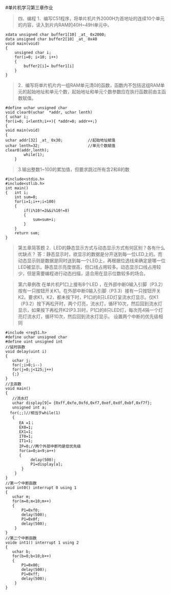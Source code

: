 #单片机学习第三章作业
>四、编程
1．编写C51程序，将单片机片外2000H为首地址的连续10个单元的内容，读入到片内RAM的40H~49H单元中。
```
xdata unsigned char buffer1[10] _at_ 0x2000;
data unsigned char buffer2[10] _at_ 0x40
void main(void)
{   
	unsigned char i;
    for(i=0; i<10; i++)
    { 	
		buffer2[i]= buffer1[i]
    }
}
```

>2．编写将单片机片内一组RAM单元清0的函数，函数内不包括这组RAM单元的起始地址和单元个数，起始地址和单元个数参数应在执行函数前由主函数赋值。

```
#define uchar unsigned char
void clear0(uchar  *addr, uchar lenth)
{ uchar i;
for(i=0; i<lenth;i++){ *addr=0; addr++;}
{
void main(void)
{
uchar addr[32] _at_ 0x30; 			//起始地址赋值
uchar lenth=32; 					//单元个数赋值
clear0(addr,lenth);
		while(1);
    }
```
>3.输出整数1~100的累加值，但要求跳过所有含2和8的数
```
#include<stdio.h>
#include<stlib.h>
int main()
{   int i;
    int sum=0;
    for(i=1;i++;i<100)
    {
        if(i%10!=2&&i%10!=8)
        {   
            sum=sum+i;
        }
    }
    return sum;
}
```

>第五章简答题
2．LED的静态显示方式与动态显示方式有何区别？各有什么优缺点？
答：静态显示时，欲显示的数据是分开送到每一位LED上的。而动态显示则是数据是同时送到每一个LED上，再根据位选线来确定是哪一位LED被显示。静态显示亮度很高，但口线占用较多。动态显示口线占用较少，但是需要编程进行动态扫描，适合用在显示位数较多的场合。

>第六章例改
在单片机P1口上接有8个LED ，在外部中断0输入引脚（P3.2）按有一只按钮开关K1。在外部中断0输入引脚（P3.3）接有一只按钮开关K2。要求K1，K2，都未按下时，P1口的8只LED灯呈流水灯显示。仅K1（P3.2）按下再松开时，两个灯亮，流水灯，循环10次，然后回到流水灯显示，如果按下再松开K2(P3.3)时，P1口的8只LED灯，每次亮4隔一个灯亮灯流水灯，循环10次，然后回到流水灯显示。
设置两个中断的优先级相同
```
#include <reg51.h>
#define uchar unsigned char
#define uint unsigned int 
//延时函数
void delay(uint i)
{
   uchar j;
   for(;i>0;i--)
   for(j=0;j<125;j++)
   {;}
}
//主函数
void main()
{
   //流水灯
   uchar display[9]= {0xff,0xfe,0xfd,0xf7,0xef,0xdf,0xbf,0xf7f};
   unsigned int a;
  for(;;)//相当于while(1)
   {
      EA =1；
      EX0=1;
      EX1=1;
      IT0=1;
      IT1=1;
      IP=0;//两个外部中断均是低优先级
      for(a=0;a<9;a++)
      {
           delay(500);
           P1=display[a];
       }
    }
}
//第一个中断函数
void int0() interrupt 0 using 1
{
   uchar m;
   for(m=0;m<10;m++)
   {
       P1=0xf0;
       delay(500);
       P1=0x0f; 
       delay(500); 
    }
}
//第二个中断函数
voide int1() interrupt 1 using 2
{
   uchar b;
   for(b=0;b<10;b++)
   {
       P1=0x00;
       delay(500);
       P1=0xff;
       delay(500);
    }
}
```
